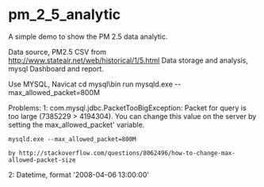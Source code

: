 # pm_2_5_analytic
A simple demo to show the PM 2.5 data analytic.

Data source, PM2.5 CSV from http://www.stateair.net/web/historical/1/5.html
Data storage and analysis, mysql
Dashboard and report.

Use MYSQL, Navicat
cd mysql\bin
run mysqld.exe --max_allowed_packet=800M

Problems:
1:  com.mysql.jdbc.PacketTooBigException: Packet for query is too large (7385229 > 4194304). You can change this value on the server by setting the max_allowed_packet' variable.

	mysqld.exe --max_allowed_packet=800M

	by http://stackoverflow.com/questions/8062496/how-to-change-max-allowed-packet-size
2:  Datetime, format '2008-04-06 13:00:00'

